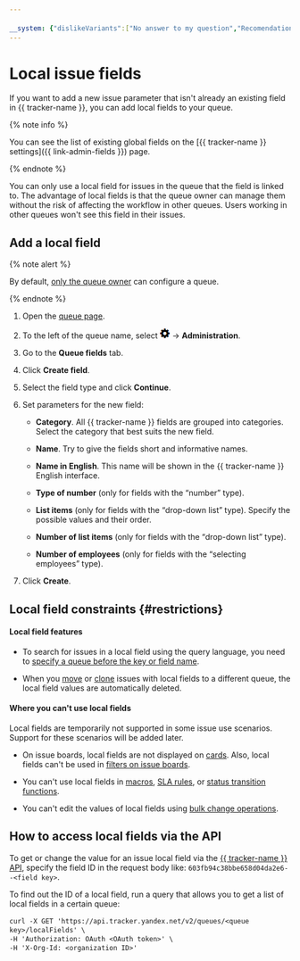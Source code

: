 ```yaml
---

__system: {"dislikeVariants":["No answer to my question","Recomendations didn't help","The content doesn't match title","Other"]}
---
```

# Local issue fields

If you want to add a new issue parameter that isn't already an existing field in {{ tracker-name }}, you can add local fields to your queue.

{% note info %}

You can see the list of existing global fields on the [{{ tracker-name }} settings]({{ link-admin-fields }}) page.

{% endnote %}

You can only use a local field for issues in the queue that the field is linked to. The advantage of local fields is that the queue owner can manage them without the risk of affecting the workflow in other queues. Users working in other queues won't see this field in their issues.

## Add a local field

{% note alert %}

By default, [only the queue owner](manager/queue-access.md) can configure a queue.

{% endnote %}

1. Open the [queue page](user/queue.md).

1. To the left of the queue name, select ![](../_assets/tracker/icon-settings.png) → **Administration**.

1. Go to the **Queue fields** tab.

1. Click **Create field**.

1. Select the field type and click **Continue**.

1. Set parameters for the new field:

    - **Category**. All {{ tracker-name }} fields are grouped into categories. Select the category that best suits the new field.

    - **Name**. Try to give the fields short and informative names.

    - **Name in English**. This name will be shown in the {{ tracker-name }} English interface.

    - **Type of number** (only for fields with the <q>number</q> type).

    - **List items** (only for fields with the <q>drop-down list</q> type). Specify the possible values and their order.

    - **Number of list items** (only for fields with the <q>drop-down list</q> type).

    - **Number of employees** (only for fields with the <q>selecting employees</q> type).

1. Click **Create**.


## Local field constraints {#restrictions}

#### Local field features

- To search for issues in a local field using the query language, you need to [specify a queue before the key or field name](user/query-filter.md#local_fields).

- When you [move](user/edit-ticket.md#section_xwx_qpn_jz) or [clone](user/clone.md) issues with local fields to a different queue, the local field values are automatically deleted.

#### Where you can't use local fields

Local fields are temporarily not supported in some issue use scenarios. Support for these scenarios will be added later.

- On issue boards, local fields are not displayed on [cards](manager/edit-agile-board.md#sec_layout). Also, local fields can't be used in [filters on issue boards](user/agile.md#section_cxl_x31_2gb).

- You can't use local fields in [macros](manager/create-macroses.md), [SLA rules](sla-head.md), or [status transition functions](manager/workflow-action-edit.md).

- You can't edit the values of local fields using [bulk change operations](manager/bulk-change.md).


## How to access local fields via the API

To get or change the value for an issue local field via the [{{ tracker-name }} API](user/API.md), specify the field ID in the request body like: `603fb94c38bbe658d04da2e6--<field key>`.

To find out the ID of a local field, run a query that allows you to get a list of local fields in a certain queue:


```
curl -X GET 'https://api.tracker.yandex.net/v2/queues/<queue key>/localFields' \
-H 'Authorization: OAuth <OAuth token>' \
-H 'X-Org-Id: <organization ID>'
```

